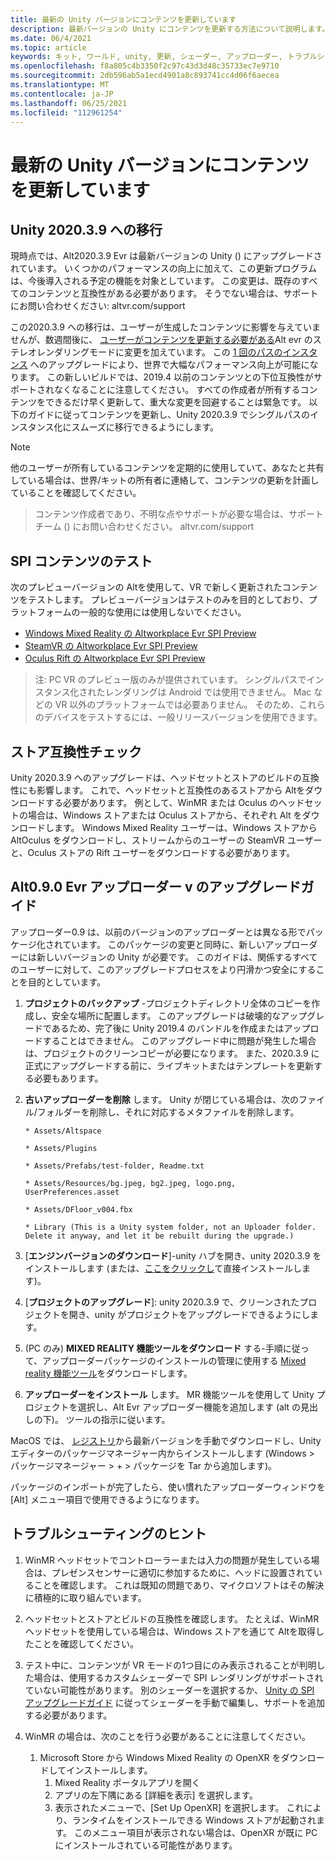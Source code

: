 ```yaml
---
title: 最新の Unity バージョンにコンテンツを更新しています
description: 最新バージョンの Unity にコンテンツを更新する方法について説明します。
ms.date: 06/4/2021
ms.topic: article
keywords: キット, ワールド, unity, 更新, シェーダー, アップローダー, トラブルシューティング
ms.openlocfilehash: f8a805c4b3350f2c97c43d3d48c35733ec7e9710
ms.sourcegitcommit: 2db596ab5a1ecd4901a8c893741cc4d06f6aecea
ms.translationtype: MT
ms.contentlocale: ja-JP
ms.lasthandoff: 06/25/2021
ms.locfileid: "112961254"
---
```

# <a name="updating-content-to-the-latest-unity-version"></a>最新の Unity バージョンにコンテンツを更新しています

## <a name="moving-to-unity-202039"></a>Unity 2020.3.9 への移行

現時点では、Alt2020.3.9 Evr は最新バージョンの Unity () にアップグレードされています。 いくつかのパフォーマンスの向上に加えて、この更新プログラムは、今後導入される予定の機能を対象としています。 この変更は、既存のすべてのコンテンツと互換性がある必要があります。 そうでない場合は、サポートにお問い合わせください: altvr.com/support

この2020.3.9 への移行は、ユーザーが生成したコンテンツに影響を与えていませんが、数週間後に、 [ユーザーがコンテンツを更新する必要がある]( https://docs.unity3d.com/Manual/SinglePassStereoRendering.html)Alt evr のステレオレンダリングモードに変更を加えています。 この [1 回のパスのインスタンス](https://docs.unity3d.com/Manual/SinglePassInstancing.html) へのアップグレードにより、世界で大幅なパフォーマンス向上が可能になります。 この新しいビルドでは、2019.4 以前のコンテンツとの下位互換性がサポートされなくなることに注意してください。 すべての作成者が所有するコンテンツをできるだけ早く更新して、重大な変更を回避することは緊急です。 以下のガイドに従ってコンテンツを更新し、Unity 2020.3.9 でシングルパスのインスタンス化にスムーズに移行できるようにします。

> [!NOTE]
> 他のユーザーが所有しているコンテンツを定期的に使用していて、あなたと共有している場合は、世界/キットの所有者に連絡して、コンテンツの更新を計画していることを確認してください。

> コンテンツ作成者であり、不明な点やサポートが必要な場合は、サポートチーム () にお問い合わせください。 altvr.com/support

## <a name="testing-your-spi-content"></a>SPI コンテンツのテスト

次のプレビューバージョンの Altを使用して、VR で新しく更新されたコンテンツをテストします。 プレビューバージョンはテストのみを目的としており、プラットフォームの一般的な使用には使用しないでください。

* [Windows Mixed Reality の Altworkplace Evr SPI Preview](https://aka.ms/AvrSpiMr)
* [SteamVR の Altworkplace Evr SPI Preview](https://aka.ms/AvrSpiSteam)
* [Oculus Rift の Altworkplace Evr SPI Preview](https://aka.ms/AvrSpiRift)

> 注: PC VR のプレビュー版のみが提供されています。 シングルパスでインスタンス化されたレンダリングは Android では使用できません。 Mac などの VR 以外のプラットフォームでは必要ありません。 そのため、これらのデバイスをテストするには、一般リリースバージョンを使用できます。


## <a name="storecompatibilitycheck"></a>ストア互換性チェック

Unity 2020.3.9 へのアップグレードは、ヘッドセットとストアのビルドの互換性にも影響します。 これで、ヘッドセットと互換性のあるストアから Altをダウンロードする必要があります。 例として、WinMR または Oculus のヘッドセットの場合は、Windows ストアまたは Oculus ストアから、それぞれ Alt をダウンロードします。 Windows Mixed Reality ユーザーは、Windows ストアから AltOculus をダウンロードし、ストリームからのユーザーの SteamVR ユーザーと、Oculus ストアの Rift ユーザーをダウンロードする必要があります。

## <a name="altspacevr-uploader-v090-upgrade-guide"></a>Alt0.9.0 Evr アップローダー v のアップグレードガイド 

アップローダー0.9 は、以前のバージョンのアップローダーとは異なる形でパッケージ化されています。 このパッケージの変更と同時に、新しいアップローダーには新しいバージョンの Unity が必要です。 このガイドは、関係するすべてのユーザーに対して、このアップグレードプロセスをより円滑かつ安全にすることを目的としています。

1. **プロジェクトのバックアップ** -プロジェクトディレクトリ全体のコピーを作成し、安全な場所に配置します。 このアップグレードは破壊的なアップグレードであるため、完了後に Unity 2019.4 のバンドルを作成またはアップロードすることはできません。 このアップグレード中に問題が発生した場合は、プロジェクトのクリーンコピーが必要になります。 また、2020.3.9 に正式にアップグレードする前に、ライブキットまたはテンプレートを更新する必要もあります。

2. **古いアップローダーを削除** します。 Unity が閉じている場合は、次のファイル/フォルダーを削除し、それに対応するメタファイルを削除します。

    ```console
    * Assets/Altspace

    * Assets/Plugins

    * Assets/Prefabs/test-folder, Readme.txt

    * Assets/Resources/bg.jpeg, bg2.jpeg, logo.png, UserPreferences.asset

    * Assets/DFloor_v004.fbx

    * Library (This is a Unity system folder, not an Uploader folder. Delete it anyway, and let it be rebuilt during the upgrade.)
    ```

3. [**エンジンバージョンのダウンロード**]-unity ハブを開き、unity 2020.3.9 をインストールします (または、[ここをクリックし](https://unity3d.com/ru/unity/whats-new/2020.3.9)て直接インストールします)。

4. [**プロジェクトのアップグレード**]: unity 2020.3.9 で、クリーンされたプロジェクトを開き、unity がプロジェクトをアップグレードできるようにします。

5. (PC のみ) **MIXED REALITY 機能ツールをダウンロード** する-手順に従って、アップローダーパッケージのインストールの管理に使用する [Mixed reality 機能ツール](/windows/mixed-reality/develop/unity/welcome-to-mr-feature-tool)をダウンロードします。

6. **アップローダーをインストール** します。 MR 機能ツールを使用して Unity プロジェクトを選択し、Alt Evr アップローダー機能を追加します (alt の見出しの下)。 ツールの指示に従います。

MacOS では、 [レジストリ](https://dev.azure.com/aipmr/MixedReality-Unity-Packages/_packaging?_a=package&feed=Unity-packages&package=com.microsoft.altspacevr_uploader&protocolType=Npm&version=0.9.0&view=versions)から最新バージョンを手動でダウンロードし、Unity エディターのパッケージマネージャー内からインストールします (Windows > パッケージマネージャー > + > パッケージを Tar から追加します)。

パッケージのインポートが完了したら、使い慣れたアップローダーウィンドウを [Alt] メニュー項目で使用できるようになります。

## <a name="troubleshooting-tips"></a>トラブルシューティングのヒント

1. WinMR ヘッドセットでコントローラーまたは入力の問題が発生している場合は、プレゼンスセンサーに適切に参加するために、ヘッドに設置されていることを確認します。 これは既知の問題であり、マイクロソフトはその解決に積極的に取り組んでいます。

2. ヘッドセットとストアとビルドの互換性を確認します。 たとえば、WinMR ヘッドセットを使用している場合は、Windows ストアを通じて Altを取得したことを確認してください。

3. テスト中に、コンテンツが VR モードの1つ目にのみ表示されることが判明した場合は、使用するカスタムシェーダーで SPI レンダリングがサポートされていない可能性があります。 別のシェーダーを選択するか、 [Unity の SPI アップグレードガイド](https://docs.unity3d.com/Manual/SinglePassInstancing.html) に従ってシェーダーを手動で編集し、サポートを追加する必要があります。

4. WinMR の場合は、次のことを行う必要があることに注意してください。 
    1. Microsoft Store から Windows Mixed Reality の OpenXR をダウンロードしてインストールします。
        1. Mixed Reality ポータルアプリを開く
        2. アプリの左下隅にある [詳細を表示] を選択します。
        3. 表示されたメニューで、[Set Up OpenXR] を選択します。 これにより、ランタイムをインストールできる Windows ストアが起動されます。 このメニュー項目が表示されない場合は、OpenXR が既に PC にインストールされている可能性があります。